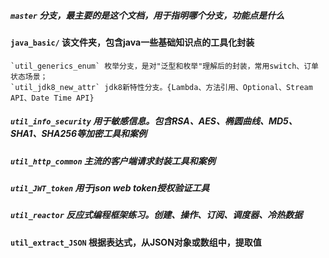 ##### **`master` 分支，最主要的是这个文档，用于指明哪个分支，功能点是什么**

#### `java_basic/` 该文件夹，包含java一些基础知识点的工具化封装
    `util_generics_enum` 枚举分支，是对"泛型和枚举"理解后的封装，常用switch、订单状态场景；
    `util_jdk8_new_attr` jdk8新特性分支。{Lambda、方法引用、Optional、Stream API、Date Time API}

##### `util_info_security` 用于敏感信息。包含RSA、AES、椭圆曲线、MD5、SHA1、SHA256等加密工具和案例

##### `util_http_common` 主流的客户端请求封装工具和案例

##### `util_JWT_token` 用于json web token授权验证工具

##### `util_reactor` 反应式编程框架练习。创建、操作、订阅、调度器、冷热数据

#### `util_extract_JSON` 根据表达式，从JSON对象或数组中，提取值

